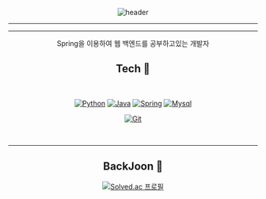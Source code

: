<div align="center">
  
![header](https://capsule-render.vercel.app/api?type=rounded&color=auto&height=300&section=header&text=DongGyuHan&fontSize=90)

<hr/>

<hr/>
 
<p>Spring을 이용하여 웹 백엔드를 공부하고있는 개발자</p>
  
## Tech 📖
<br>

[![Python](https://img.shields.io/badge/Python-blue?style=flat-square&logo=Python&logoColor=white)](#)
[![Java](https://img.shields.io/badge/Java-teal?style=flat-square&logo=JAVA&logoColor=white)](#)
[![Spring](https://img.shields.io/badge/Spring-67AA3C?style=flat-square&logo=Spring&logoColor=white)](#)
[![Mysql](https://img.shields.io/badge/Mysql-skyblue?style=flat-square&logo=Mysql&logoColor=black)](#)

[![Git](https://img.shields.io/badge/Git-black?style=flat-square&logo=Git&logoColor=white)](#)
 
<br>
<hr/>
  
## BackJoon 🌱
[![Solved.ac
프로필](http://mazassumnida.wtf/api/v2/generate_badge?boj=kyu9610)](https://solved.ac/kyu9610)
  
<!--
**kyu9610/kyu9610** is a ✨ _special_ ✨ repository because its `README.md` (this file) appears on your GitHub profile.

Here are some ideas to get you started:

- 🔭 I’m currently working on ...
- 🌱 I’m currently learning ...
- 👯 I’m looking to collaborate on ...
- 🤔 I’m looking for help with ...
- 💬 Ask me about ...
- 📫 How to reach me: ...
- 😄 Pronouns: ...
- ⚡ Fun fact: ...
-->
